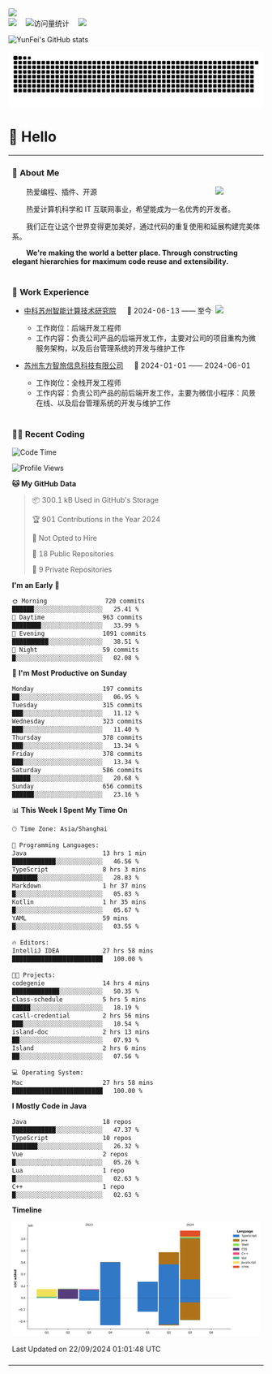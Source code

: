   <!-- dynamic typing effect 动态打字效果 -->
  <div>
    <a href="http://yunfei.plus">
      <img src="https://readme-typing-svg.demolab.com?font=Fira+Code&pause=1000&width=435&lines=console.log(%22Hello%2C%20World%22);祝您今天愉快!&center=true&size=27" />
    </a>
  </div>

  <div>
    <a href="http://yunfei.plus/"><img src="https://img.shields.io/badge/Website-博客-8c36db" /></a>&emsp;
    <!-- visitor -->
    <img src="https://komarev.com/ghpvc/?username=yunfeidog&label=Views&color=orange&style=flat" alt="访问量统计" />&emsp;
    <!-- wakatime -->    
    <a href="https://wakatime.com/@yunfeidog"><img src="https://wakatime.com/badge/user/42d0678c-368b-448b-9a77-5d21c5b55352.svg" /></a>
  </div>

![YunFei's GitHub stats](https://github-readme-stats.vercel.app/api?username=yunfeidog)

![snake](./dist/github-contribution-grid-snake.svg)

#  🙋 Hello

<table>


<tr><td>

### 🤺 About Me

<img align="right" width="88" src="https://cdn.jsdelivr.net/gh/yunfeidog/yunfeidog/assets/images/jobs.png" />

<p>&emsp;&emsp;热爱编程、插件、开源</p>
<p>&emsp;&emsp;热爱计算机科学和 IT 互联网事业，希望能成为一名优秀的开发者。</p>
<p>&emsp;&emsp;我们正在让这个世界变得更加美好，通过代码的重复使用和延展构建完美体系。</p>
<p>&emsp;&emsp;<strong>We're making the world a better place. Through constructing elegant hierarchies for maximum code reuse and extensibility.</strong></p>

</td></tr> 

<tr><td>

### 🏢 Work Experience

<img align="right" width="88" src="https://cdn.jsdelivr.net/gh/yunfeidog/yunfeidog/assets/images/yuanze.png" />

- [中科苏州智能计算技术研究院](http://iict.ac.cn/sy) &emsp; 📌 2024-06-13 —— 至今

  - 工作岗位：后端开发工程师
  - 工作内容：负责公司产品的后端开发工作，主要对公司的项目重构为微服务架构，以及后台管理系统的开发与维护工作

- [苏州东方智旅信息科技有限公司](http://www.leyoobao.com/) &emsp; 📌 2024-01-01 —— 2024-06-01

    - 工作岗位：全栈开发工程师
    - 工作内容：负责公司产品的前后端开发工作，主要为微信小程序：风景在线、以及后台管理系统的开发与维护工作


</td></tr>

<tr><td>

### 👩‍💻 Recent Coding
<!--START_SECTION:waka-->
![Code Time](http://img.shields.io/badge/Code%20Time-1%2C776%20hrs%2042%20mins-blue)

![Profile Views](http://img.shields.io/badge/Profile%20Views-1-blue)

**🐱 My GitHub Data** 

> 📦 300.1 kB Used in GitHub's Storage 
 > 
> 🏆 901 Contributions in the Year 2024
 > 
> 🚫 Not Opted to Hire
 > 
> 📜 18 Public Repositories 
 > 
> 🔑 9 Private Repositories 
 > 
**I'm an Early 🐤** 

```text
🌞 Morning                720 commits         ██████░░░░░░░░░░░░░░░░░░░   25.41 % 
🌆 Daytime                963 commits         ████████░░░░░░░░░░░░░░░░░   33.99 % 
🌃 Evening                1091 commits        ██████████░░░░░░░░░░░░░░░   38.51 % 
🌙 Night                  59 commits          █░░░░░░░░░░░░░░░░░░░░░░░░   02.08 % 
```
📅 **I'm Most Productive on Sunday** 

```text
Monday                   197 commits         ██░░░░░░░░░░░░░░░░░░░░░░░   06.95 % 
Tuesday                  315 commits         ███░░░░░░░░░░░░░░░░░░░░░░   11.12 % 
Wednesday                323 commits         ███░░░░░░░░░░░░░░░░░░░░░░   11.40 % 
Thursday                 378 commits         ███░░░░░░░░░░░░░░░░░░░░░░   13.34 % 
Friday                   378 commits         ███░░░░░░░░░░░░░░░░░░░░░░   13.34 % 
Saturday                 586 commits         █████░░░░░░░░░░░░░░░░░░░░   20.68 % 
Sunday                   656 commits         ██████░░░░░░░░░░░░░░░░░░░   23.16 % 
```


📊 **This Week I Spent My Time On** 

```text
🕑︎ Time Zone: Asia/Shanghai

💬 Programming Languages: 
Java                     13 hrs 1 min        ████████████░░░░░░░░░░░░░   46.56 % 
TypeScript               8 hrs 3 mins        ███████░░░░░░░░░░░░░░░░░░   28.83 % 
Markdown                 1 hr 37 mins        █░░░░░░░░░░░░░░░░░░░░░░░░   05.83 % 
Kotlin                   1 hr 35 mins        █░░░░░░░░░░░░░░░░░░░░░░░░   05.67 % 
YAML                     59 mins             █░░░░░░░░░░░░░░░░░░░░░░░░   03.55 % 

🔥 Editors: 
IntelliJ IDEA            27 hrs 58 mins      █████████████████████████   100.00 % 

🐱‍💻 Projects: 
codegenie                14 hrs 4 mins       █████████████░░░░░░░░░░░░   50.35 % 
class-schedule           5 hrs 5 mins        █████░░░░░░░░░░░░░░░░░░░░   18.19 % 
casll-credential         2 hrs 56 mins       ███░░░░░░░░░░░░░░░░░░░░░░   10.54 % 
island-doc               2 hrs 13 mins       ██░░░░░░░░░░░░░░░░░░░░░░░   07.93 % 
Island                   2 hrs 6 mins        ██░░░░░░░░░░░░░░░░░░░░░░░   07.56 % 

💻 Operating System: 
Mac                      27 hrs 58 mins      █████████████████████████   100.00 % 
```

**I Mostly Code in Java** 

```text
Java                     18 repos            ████████████░░░░░░░░░░░░░   47.37 % 
TypeScript               10 repos            ███████░░░░░░░░░░░░░░░░░░   26.32 % 
Vue                      2 repos             █░░░░░░░░░░░░░░░░░░░░░░░░   05.26 % 
Lua                      1 repo              █░░░░░░░░░░░░░░░░░░░░░░░░   02.63 % 
C++                      1 repo              █░░░░░░░░░░░░░░░░░░░░░░░░   02.63 % 
```



**Timeline**

![Lines of Code chart](https://raw.githubusercontent.com/yunfeidog/yunfeidog/main/assets/bar_graph.png)


 Last Updated on 22/09/2024 01:01:48 UTC
<!--END_SECTION:waka-->

</td></tr>




<tr><td>

